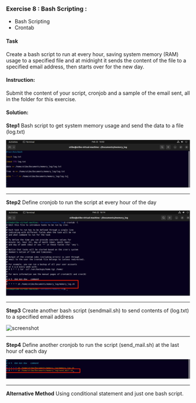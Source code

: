 ### Exercise 8 : Bash Scripting :
* Bash Scripting
* Crontab

#### Task
Create a bash script to run at every hour, saving system memory (RAM) usage to a specified file and at midnight it sends the content of the file to a specified email address, then starts over for the new day.

#### Instruction:
Submit the content of your script, cronjob and a sample of the email sent, all in the folder for this exercise.

#### Solution:

__Step1__
Bash script to get system memory usage and send the data to a file (log.txt)

![screenshot](images/step1.png)

___

__Step2__
Define cronjob to run the script at every hour of the day

![screenshot](images/step2.png)

___

__Step3__
Create another bash script (sendmail.sh) to send contents of (log.txt) to a specified email address

![screenshot]()

___

__Step4__
Define another cronjob to run the script (send_mail.sh) at the last hour of each day

![screenshot](images/step4.png)

___

__Alternative Method__
Using conditional statement and just one bash script.